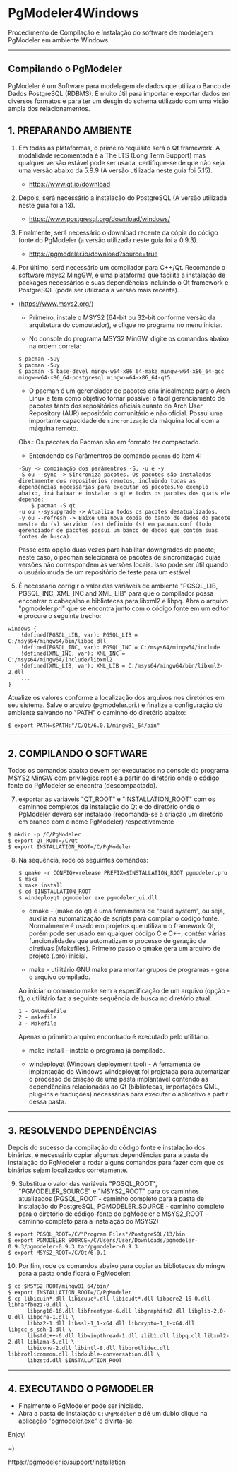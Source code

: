 # PgModeler4Windows
Procedimento de Compilação e Instalação do software de modelagem PgModeler em ambiente Windows.

* * * *
## Compilando o PgModeler 

PgModeler é um Software para modelagem de dados que utiliza o Banco de Dados PostgreSQL (RDBMS). É muito útil para importar e exportar dados em diversos formatos e para ter um desgin do schema utilizado com uma visão ampla dos relacionamentos. 

## 1. PREPARANDO AMBIENTE
1) Em todas as plataformas, o primeiro requisito será o Qt framework. 
A modalidade recomentada é a The LTS (Long Term Support) mas qualquer versão estável 
pode ser usada, certifique-se de que não seja uma versão abaixo da 5.9.9 (A versão utilizada neste guia foi 5.15).
	* https://www.qt.io/download	
2) Depois, será necessário a instalação do PostgreSQL (A versão utilizada neste guia foi a 13).
	* https://www.postgresql.org/download/windows/
	
3) Finalmente, será necessário o download recente da cópia do código fonte do PgModeler (a versão utilizada neste guia foi a 0.9.3).
	*  https://pgmodeler.io/download?source=true
	
4) Por último, será necessário um compilador para C++/Qt. 
Recomando o software msys2 MingGW, é uma plataforma que facilita a instalação de packages necessários e 
suas dependências incluindo o Qt framework e PostgreSQL (pode ser utilizada a versão mais recente).
- (https://www.msys2.org/)
	
	* Primeiro, instale o MSYS2 (64-bit ou 32-bit conforme versão da arquitetura do computador), e clique no programa no menu iniciar.

	* No console do programa MSYS2 MinGW, digite os comandos abaixo na ordem correta:

	```console
	$ pacman -Suy
	$ pacman -Suy
	$ pacman -S base-devel mingw-w64-x86_64-make mingw-w64-x86_64-gcc mingw-w64-x86_64-postgresql mingw-w64-x86_64-qt5
	```

	* O pacman é um gerenciador de pacotes cria inicalmente para o Arch Linux e tem como objetivo tornar possível o fácil gerenciamento de pacotes tanto dos repositórios oficiais quanto do Arch User Repository (AUR) repositório comunitário e não oficial. Possui uma importante capacidade de `sincronização` da máquina local com a máquina remoto. 
	
	Obs.: Os pacotes do Pacman são em formato tar compactado.

	* Entendendo os Parâmentros do comando `pacman` do item 4:
	```console
	-Suy -> combinação dos parâmentros -S, -u e -y
	-S ou --sync -> Sincroniza pacotes. Os pacotes são instalados diretamente dos repositórios remotos, incluindo todas as dependências necessárias para executar os pacotes.No exemplo abaixo, irá baixar e instalar o qt e todos os pacotes dos quais ele depende:
		$ pacman -S qt 
	-u ou --sysupgrade -> Atualiza todos os pacotes desatualizados.
	-y ou --refresh -> Baixe uma nova cópia do banco de dados do pacote mestre do (s) servidor (es) definido (s) em pacman.conf (todo gerenciador de pacotes possui um banco de dados que contém suas fontes de busca).
	```

	Passe esta opção duas vezes para habilitar downgrades de pacote; neste caso, o pacman selecionará os pacotes de sincronização cujas versões não correspondem às versões locais. Isso pode ser útil quando o usuário muda de um repositório de teste para um estável.

5) É necessário corrigir o valor das variáveis de ambiente "PGSQL_LIB, PGSQL_INC, XML_INC and XML_LIB" para que o compilador possa encontrar o cabeçalho e bibliotecas para libxml2 e libpq. Abra o arquivo "pgmodeler.pri" que se encontra junto com o código fonte em um editor e procure o seguinte trecho:  

```console
windows {
	!defined(PGSQL_LIB, var): PGSQL_LIB = C:/msys64/mingw64/bin/libpq.dll
	!defined(PGSQL_INC, var): PGSQL_INC = C:/msys64/mingw64/include
	!defined(XML_INC, var): XML_INC = C:/msys64/mingw64/include/libxml2
	!defined(XML_LIB, var): XML_LIB = C:/msys64/mingw64/bin/libxml2-2.dll
	...
}
```

Atualize os valores conforme a localização dos arquivos nos diretórios em seu sistema. Salve o arquivo (pgmodeler.pri.) e 
finalize a configuração do ambiente salvando no "PATH" o caminho do diretório abaixo:

```console
$ export PATH=$PATH:"/C/Qt/6.0.1/mingw81_64/bin"
```
 
* * * * 

## 2. COMPILANDO O SOFTWARE

Todos os comandos abaixo devem ser executados no console do programa MSYS2 MinGW com privilégios root 
e a partir do diretório onde o código fonte do PgModeler se encontra (descompactado).

7) exportar as variáveis "QT_ROOT" e "INSTALLATION_ROOT" com os caminhos completos da instalação do Qt 
e do diretório onde o PgModeler deverá ser instalado (recomanda-se a criação um diretório em branco com 
o nome PgModeler) respectivamente

```console
$ mkdir -p /C/PgModeler
$ export QT_ROOT=/C/Qt
$ export INSTALLATION_ROOT=/C/PgModeler
```

8) Na sequência, rode os seguintes comandos:
	```console
	$ qmake -r CONFIG+=release PREFIX=$INSTALLATION_ROOT pgmodeler.pro
	$ make
	$ make install
	$ cd $INSTALLATION_ROOT
	$ windeployqt pgmodeler.exe pgmodeler_ui.dll
	```

	* qmake - (make do qt) é uma ferramenta de "build system", ou seja, auxilia na automatização de scripts para compilar o código fonte. Normalmente é usado em projetos que utilizam o framework Qt, porém pode ser usado em qualquer código C e C++;  contém várias funcionalidades que automatizam o processo de geração de diretivas (Makefiles). Primeiro passo o qmake gera um arquivo de projeto (.pro) inicial. 

	* make - utilitário GNU make para montar grupos de programas - gera o arquivo compilado.
	
	Ao iniciar o comando make sem a especificação de um arquivo (opção -f), o utilitário 
faz a seguinte sequência de busca no diretório atual:
	```console
	1 - GNUmakefile
	2 - makefile
	3 - Makefile
	```
	
	Apenas o primeiro arquivo encontrado é executado pelo utilitário.

	* make install - instala o  programa já compilado.

	* windeployqt (Windows deployment tool) - A ferramenta de implantação do Windows windeployqt foi projetada para automatizar o processo de criação de uma pasta implantável contendo as dependências relacionadas ao Qt (bibliotecas, importações QML, plug-ins e traduções) necessárias para executar o aplicativo a partir dessa pasta. 

* * * *

## 3. RESOLVENDO DEPENDÊNCIAS
Depois do sucesso da compilação do código fonte e instalação dos binários, é necessário copiar
algumas dependências para a pasta de instalação do PgModeler e rodar alguns comandos para
fazer com que os binários sejam localizados corretamente.

9) Substitua o valor das variáveis "PGSQL_ROOT", "PGMODELER_SOURCE" e "MSYS2_ROOT" 
para os caminhos atualizados (PGSQL_ROOT - caminho completo para a pasta de instalação do PostgreSQL,
PGMODELER_SOURCE - caminho completo para o diretório de código-fonte do pgModeler e MSYS2_ROOT - caminho 
completo para a instalação do MSYS2)

```console
$ export PGSQL_ROOT=/C/"Program Files"/PostgreSQL/13/bin
$ export PGMODELER_SOURCE=/C/Users/User/Downloads/pgmodeler-0.9.3/pgmodeler-0.9.3.tar/pgmodeler-0.9.3
$ export MSYS2_ROOT=/C/Qt/6.0.1
```		

10) Por fim, rode os comandos abaixo para copiar as bibliotecas do mingw para a pasta onde ficará o PgModeler:
```console
$ cd $MSYS2_ROOT/mingw81_64/bin/
$ export INSTALLATION_ROOT=/C/PgModeler
$ cp libicuin*.dll libicuuc*.dll libicudt*.dll libpcre2-16-0.dll libharfbuzz-0.dll \
	  libpng16-16.dll libfreetype-6.dll libgraphite2.dll libglib-2.0-0.dll libpcre-1.dll \
	  libbz2-1.dll libssl-1_1-x64.dll libcrypto-1_1-x64.dll libgcc_s_seh-1.dll \
	  libstdc++-6.dll libwinpthread-1.dll zlib1.dll libpq.dll libxml2-2.dll liblzma-5.dll \
	  libiconv-2.dll libintl-8.dll libbrotlidec.dll libbrotlicommon.dll libdouble-conversation.dll \
	  libzstd.dll $INSTALLATION_ROOT	
```

* * * *

## 4. EXECUTANDO O PGMODELER
* Finalmente o PgModeler pode ser iniciado.
* Abra a pasta de instalação `C:\PgModeler` e dê um dublo clique na aplicação "pgmodeler.exe" e divirta-se.

Enjoy!

=)

https://pgmodeler.io/support/installation
